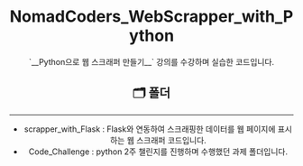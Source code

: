 # <center>NomadCoders_WebScrapper_with_Python<center>
<center>`__Python으로 웹 스크래퍼 만들기__` 강의를 수강하며 실습한 코드입니다.<center>

## 🗂 폴더
***
* scrapper_with_Flask : Flask와 연동하여 스크래핑한 데이터를 웹 페이지에 표시하는 웹 스크래퍼 코드입니다.
* Code_Challenge : python 2주 챌린지를 진행하며 수행했던 과제 폴더입니다.
